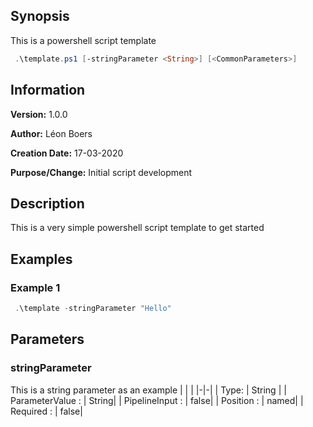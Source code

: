 ## Synopsis
This is a powershell script template


```PowerShell
 .\template.ps1 [-stringParameter <String>] [<CommonParameters>]
```


## Information
**Version:**         1.0.0

**Author:**          Léon Boers

**Creation Date:**   17-03-2020

**Purpose/Change:**  Initial script development



## Description
This is a very simple powershell script template to get started


## Examples


###  Example 1 
```PowerShell
 .\template -stringParameter "Hello" 
```
## Parameters
### stringParameter
This is a string parameter as an example
| | |
|-|-|
| Type: | String |
| ParameterValue : | String|
| PipelineInput : | false|
| Position : | named|
| Required : | false|


